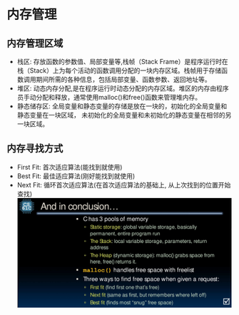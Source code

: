 # 内存管理
## 内存管理区域
- 栈区: 存放函数的参数值、局部变量等,栈帧（Stack Frame）是程序运行时在栈（Stack）上为每个活动的函数调用分配的一块内存区域。栈帧用于存储函数调用期间所需的各种信息，包括局部变量、函数参数、返回地址等。
- 堆区: 动态内存分配,是在程序运行时动态分配的内存区域。堆区的内存由程序员手动分配和释放，通常使用malloc()和free()函数来管理堆内存。
- 静态储存区: 全局变量和静态变量的存储是放在一块的，初始化的全局变量和静态变量在一块区域， 未初始化的全局变量和未初始化的静态变量在相邻的另一块区域。
## 内存寻找方式
- First Fit: 首次适应算法(能找到就使用)
- Best Fit: 最佳适应算法(刚好能找到就使用)
- Next Fit: 循环首次适应算法(在首次适应算法的基础上, 从上次找到的位置开始查找)
![](https://raw.githubusercontent.com/cyprer/photo/main/obsidian/20250115210806745.png)